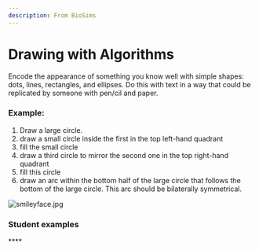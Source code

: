 ```yaml
---
description: From BioSims
---
```


# Drawing with Algorithms

Encode the appearance of something you know well with simple shapes: dots, lines, rectangles, and ellipses. Do this with text in a way that could be replicated by someone with pen/cil and paper.

### Example:

1. Draw a large circle.
2. draw a small circle inside the first in the top left-hand quadrant
3. fill the small circle
4. draw a third circle to mirror the second one in the top right-hand quadrant
5. fill this circle
6. draw an arc within the bottom half of the large circle that follows the bottom of the large circle. This arc should be bilaterally symmetrical.

![smileyface.jpg](blob:https://app.gitbook.com/90abe16f-9aa1-47cd-8baa-ac6355a2f43c)

### Student examples

\*\*\*\*

